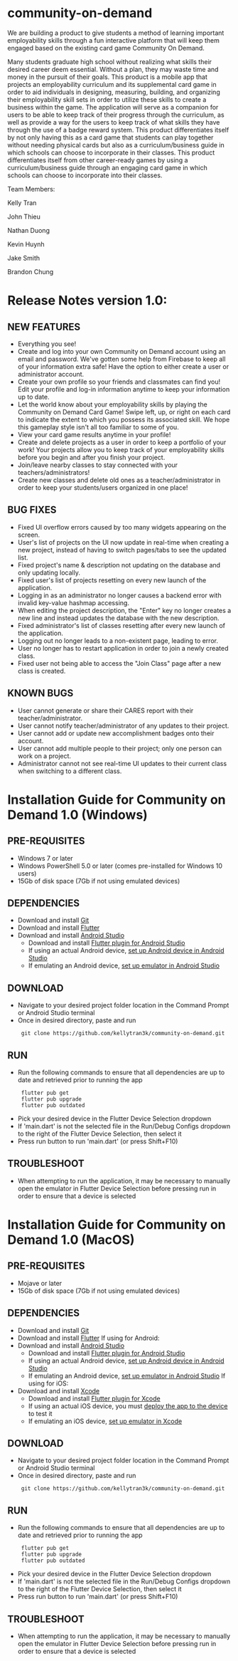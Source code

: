 # community-on-demand

We are building a product to give students a method of learning important employability skills through a fun interactive platform that will keep them engaged based on the existing card game Community On Demand.

Many students graduate high school without realizing what skills their desired career deem essential. Without a plan, they may waste time and money in the pursuit of their goals.
This product is a mobile app that projects an employability curriculum and its supplemental card game in order to aid individuals in designing, measuring, building, and organizing their employability skill sets in order to utilize these skills to create a business within the game. 
The application will serve as a companion for users to be able to keep track of their progress through the curriculum, as well as provide a way for the users to keep track of what skills they have through the use of a badge reward system.
This product differentiates itself by not only having this as a card game that students can play together without needing physical cards but also as a curriculum/business guide in which schools can choose to incorporate in their classes.
This product differentiates itself from other career-ready games by using a curriculum/business guide through an engaging card game in which schools can choose to incorporate into their classes. 

Team Members:

Kelly Tran

John Thieu

Nathan Duong

Kevin Huynh

Jake Smith

Brandon Chung

# Release Notes version 1.0:

## NEW FEATURES
- Everything you see!
- Create and log into your own Community on Demand account using an email and password. We've gotten some help from Firebase to keep all of your information extra safe! Have the option to either create a user or administrator account.
- Create your own profile so your friends and classmates can find you! Edit your profile and log-in information anytime to keep your information up to date.
- Let the world know about your employability skills by playing the Community on Demand Card Game! Swipe left, up, or right on each card to indicate the extent to which you possess its associated skill. We hope this gameplay style isn't all too familiar to some of you.
- View your card game results anytime in your profile!
- Create and delete projects as a user in order to keep a portfolio of your work! Your projects allow you to keep track of your employability skills before you begin and after you finish your project.
- Join/leave nearby classes to stay connected with your teachers/administrators!
- Create new classes and delete old ones as a teacher/administrator in order to keep your students/users organized in one place!

## BUG FIXES
- Fixed UI overflow errors caused by too many widgets appearing on the screen.
- User's list of projects on the UI now update in real-time when creating a new project, instead of having to switch pages/tabs to see the updated list.
- Fixed project's name & description not updating on the database and only updating locally.
- Fixed user's list of projects resetting on every new launch of the application.
- Logging in as an administrator no longer causes a backend error with invalid key-value hashmap accessing.
- When editing the project description, the "Enter" key no longer creates a new line and instead updates the database with the new description.
- Fixed administrator's list of classes resetting after every new launch of the application.
- Logging out no longer leads to a non-existent page, leading to error.
- User no longer has to restart application in order to join a newly created class.
- Fixed user not being able to access the "Join Class" page after a new class is created.

## KNOWN BUGS
- User cannot generate or share their CARES report with their teacher/administrator.
- User cannot notify teacher/administrator of any updates to their project.
- User cannot add or update new accomplishment badges onto their account.
- User cannot add multiple people to their project; only one person can work on a project.
- Administrator cannot not see real-time UI updates to their current class when switching to a different class.

# Installation Guide for Community on Demand 1.0 (Windows)
## PRE-REQUISITES
- Windows 7 or later
- Windows PowerShell 5.0 or later (comes pre-installed for Windows 10 users)
- 15Gb of disk space (7Gb if not using emulated devices)
## DEPENDENCIES
- Download and install [Git](https://git-scm.com/download/win)
- Download and install [Flutter](https://docs.flutter.dev/get-started/install/windows#get-the-flutter-sdk)
- Download and install [Android Studio](https://docs.flutter.dev/get-started/install/windows#install-android-studio)
    - Download and install [Flutter plugin for Android Studio](https://docs.flutter.dev/get-started/editor)
    - If using an actual Android device, [set up Android device in Android Studio](https://docs.flutter.dev/get-started/install/windows#set-up-your-android-device)
    - If emulating an Android device, [set up emulator in Android Studio](https://docs.flutter.dev/get-started/install/windows#set-up-the-android-emulator)
## DOWNLOAD
- Navigate to your desired project folder location in the Command Prompt or Android Studio terminal
- Once in desired directory, paste and run
  ```
   git clone https://github.com/kellytran3k/community-on-demand.git
  ```
## RUN
- Run the following commands to ensure that all dependencies are up to date and retrieved prior to running the app
  ```
   flutter pub get
   flutter pub upgrade
   flutter pub outdated
  ```
- Pick your desired device in the Flutter Device Selection dropdown
- If 'main.dart' is not the selected file in the Run/Debug Configs dropdown to the right of the Flutter Device Selection, then select it
- Press run button to run 'main.dart' (or press Shift+F10)
## TROUBLESHOOT
- When attempting to run the application, it may be necessary to manually open the emulator in Flutter Device Selection before pressing run in order to ensure that a device is selected



# Installation Guide for Community on Demand 1.0 (MacOS)
## PRE-REQUISITES
- Mojave or later
- 15Gb of disk space (7Gb if not using emulated devices)
## DEPENDENCIES
- Download and install [Git](https://git-scm.com/download/mac)
- Download and install [Flutter](https://docs.flutter.dev/get-started/install/macos#get-sdk)
If using for Android:
- Download and install [Android Studio](https://docs.flutter.dev/get-started/install/macos#install-android-studio)
    - Download and install [Flutter plugin for Android Studio](https://docs.flutter.dev/get-started/editor)
    - If using an actual Android device, [set up Android device in Android Studio](https://docs.flutter.dev/get-started/install/macos#set-up-your-android-device)
    - If emulating an Android device, [set up emulator in Android Studio](https://docs.flutter.dev/get-started/install/macos#set-up-the-android-emulator)
If using for iOS:
- Download and install [Xcode](https://docs.flutter.dev/get-started/install/macos#install-xcode)
    - Download and install [Flutter plugin for Xcode](https://docs.flutter.dev/get-started/editor)
    - If using an actual iOS device, you must [deploy the app to the device](https://docs.flutter.dev/get-started/install/macos#deploy-to-ios-devices) to test it
    - If emulating an iOS device, [set up emulator in Xcode](https://docs.flutter.dev/get-started/install/macos#set-up-the-ios-simulator)
## DOWNLOAD
- Navigate to your desired project folder location in the Command Prompt or Android Studio terminal
- Once in desired directory, paste and run
  ```
   git clone https://github.com/kellytran3k/community-on-demand.git
  ```
## RUN
- Run the following commands to ensure that all dependencies are up to date and retrieved prior to running the app
  ```
   flutter pub get
   flutter pub upgrade
   flutter pub outdated
  ```
- Pick your desired device in the Flutter Device Selection dropdown
- If 'main.dart' is not the selected file in the Run/Debug Configs dropdown to the right of the Flutter Device Selection, then select it
- Press run button to run 'main.dart' (or press Shift+F10)
## TROUBLESHOOT
- When attempting to run the application, it may be necessary to manually open the emulator in Flutter Device Selection before pressing run in order to ensure that a device is selected
